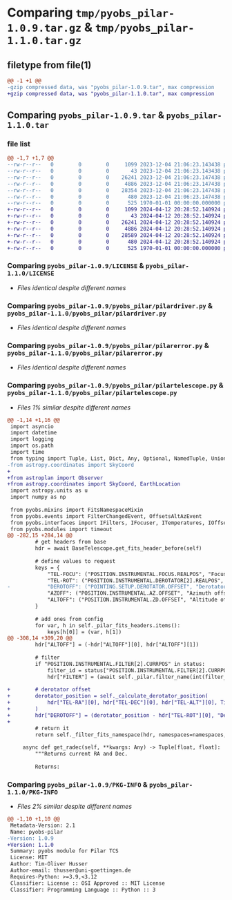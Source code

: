 # Comparing `tmp/pyobs_pilar-1.0.9.tar.gz` & `tmp/pyobs_pilar-1.1.0.tar.gz`

## filetype from file(1)

```diff
@@ -1 +1 @@
-gzip compressed data, was "pyobs_pilar-1.0.9.tar", max compression
+gzip compressed data, was "pyobs_pilar-1.1.0.tar", max compression
```

## Comparing `pyobs_pilar-1.0.9.tar` & `pyobs_pilar-1.1.0.tar`

### file list

```diff
@@ -1,7 +1,7 @@
--rw-r--r--   0        0        0     1099 2023-12-04 21:06:23.143438 pyobs_pilar-1.0.9/LICENSE
--rw-r--r--   0        0        0       43 2023-12-04 21:06:23.143438 pyobs_pilar-1.0.9/pyobs_pilar/__init__.py
--rw-r--r--   0        0        0    26241 2023-12-04 21:06:23.147438 pyobs_pilar-1.0.9/pyobs_pilar/pilardriver.py
--rw-r--r--   0        0        0     4886 2023-12-04 21:06:23.147438 pyobs_pilar-1.0.9/pyobs_pilar/pilarerror.py
--rw-r--r--   0        0        0    28354 2023-12-04 21:06:23.147438 pyobs_pilar-1.0.9/pyobs_pilar/pilartelescope.py
--rw-r--r--   0        0        0      480 2023-12-04 21:06:23.147438 pyobs_pilar-1.0.9/pyproject.toml
--rw-r--r--   0        0        0      525 1970-01-01 00:00:00.000000 pyobs_pilar-1.0.9/PKG-INFO
+-rw-r--r--   0        0        0     1099 2024-04-12 20:28:52.140924 pyobs_pilar-1.1.0/LICENSE
+-rw-r--r--   0        0        0       43 2024-04-12 20:28:52.140924 pyobs_pilar-1.1.0/pyobs_pilar/__init__.py
+-rw-r--r--   0        0        0    26241 2024-04-12 20:28:52.140924 pyobs_pilar-1.1.0/pyobs_pilar/pilardriver.py
+-rw-r--r--   0        0        0     4886 2024-04-12 20:28:52.140924 pyobs_pilar-1.1.0/pyobs_pilar/pilarerror.py
+-rw-r--r--   0        0        0    28589 2024-04-12 20:28:52.140924 pyobs_pilar-1.1.0/pyobs_pilar/pilartelescope.py
+-rw-r--r--   0        0        0      480 2024-04-12 20:28:52.140924 pyobs_pilar-1.1.0/pyproject.toml
+-rw-r--r--   0        0        0      525 1970-01-01 00:00:00.000000 pyobs_pilar-1.1.0/PKG-INFO
```

### Comparing `pyobs_pilar-1.0.9/LICENSE` & `pyobs_pilar-1.1.0/LICENSE`

 * *Files identical despite different names*

### Comparing `pyobs_pilar-1.0.9/pyobs_pilar/pilardriver.py` & `pyobs_pilar-1.1.0/pyobs_pilar/pilardriver.py`

 * *Files identical despite different names*

### Comparing `pyobs_pilar-1.0.9/pyobs_pilar/pilarerror.py` & `pyobs_pilar-1.1.0/pyobs_pilar/pilarerror.py`

 * *Files identical despite different names*

### Comparing `pyobs_pilar-1.0.9/pyobs_pilar/pilartelescope.py` & `pyobs_pilar-1.1.0/pyobs_pilar/pilartelescope.py`

 * *Files 1% similar despite different names*

```diff
@@ -1,14 +1,16 @@
 import asyncio
 import datetime
 import logging
 import os.path
 import time
 from typing import Tuple, List, Dict, Any, Optional, NamedTuple, Union
-from astropy.coordinates import SkyCoord
+
+from astroplan import Observer
+from astropy.coordinates import SkyCoord, EarthLocation
 import astropy.units as u
 import numpy as np
 
 from pyobs.mixins import FitsNamespaceMixin
 from pyobs.events import FilterChangedEvent, OffsetsAltAzEvent
 from pyobs.interfaces import IFilters, IFocuser, ITemperatures, IOffsetsAltAz, IPointingSeries
 from pyobs.modules import timeout
@@ -282,15 +284,14 @@
         # get headers from base
         hdr = await BaseTelescope.get_fits_header_before(self)
 
         # define values to request
         keys = {
             "TEL-FOCU": ("POSITION.INSTRUMENTAL.FOCUS.REALPOS", "Focus position [mm]"),
             "TEL-ROT": ("POSITION.INSTRUMENTAL.DEROTATOR[2].REALPOS", "Derotator instrumental position at end [deg]"),
-            "DEROTOFF": ("POINTING.SETUP.DEROTATOR.OFFSET", "Derotator offset [deg]"),
             "AZOFF": ("POSITION.INSTRUMENTAL.AZ.OFFSET", "Azimuth offset"),
             "ALTOFF": ("POSITION.INSTRUMENTAL.ZD.OFFSET", "Altitude offset"),
         }
 
         # add ones from config
         for var, h in self._pilar_fits_headers.items():
             keys[h[0]] = (var, h[1])
@@ -308,14 +309,20 @@
         hdr["ALTOFF"] = (-hdr["ALTOFF"][0], hdr["ALTOFF"][1])
 
         # filter
         if "POSITION.INSTRUMENTAL.FILTER[2].CURRPOS" in status:
             filter_id = status["POSITION.INSTRUMENTAL.FILTER[2].CURRPOS"]
             hdr["FILTER"] = (await self._pilar.filter_name(int(filter_id)), "Current filter")
 
+        # derotator offset
+        derotator_position = self._calculate_derotator_position(
+            hdr["TEL-RA"][0], hdr["TEL-DEC"][0], hdr["TEL-ALT"][0], Time.now()
+        )
+        hdr["DEROTOFF"] = (derotator_position - hdr["TEL-ROT"][0], "Derotator offset [deg]")
+
         # return it
         return self._filter_fits_namespace(hdr, namespaces=namespaces, **kwargs)
 
     async def get_radec(self, **kwargs: Any) -> Tuple[float, float]:
         """Returns current RA and Dec.
 
         Returns:
```

### Comparing `pyobs_pilar-1.0.9/PKG-INFO` & `pyobs_pilar-1.1.0/PKG-INFO`

 * *Files 2% similar despite different names*

```diff
@@ -1,10 +1,10 @@
 Metadata-Version: 2.1
 Name: pyobs-pilar
-Version: 1.0.9
+Version: 1.1.0
 Summary: pyobs module for Pilar TCS
 License: MIT
 Author: Tim-Oliver Husser
 Author-email: thusser@uni-goettingen.de
 Requires-Python: >=3.9,<3.12
 Classifier: License :: OSI Approved :: MIT License
 Classifier: Programming Language :: Python :: 3
```

